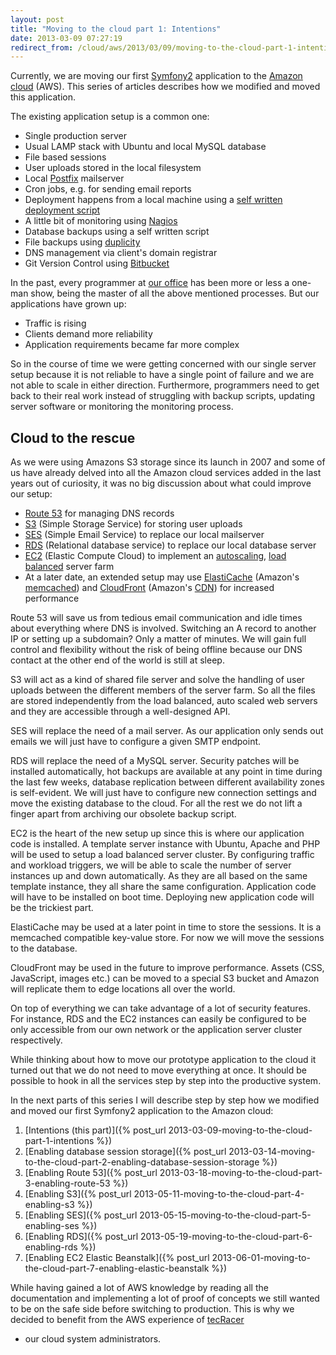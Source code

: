 ```yaml
---
layout: post
title: "Moving to the cloud part 1: Intentions"
date: 2013-03-09 07:27:19
redirect_from: /cloud/aws/2013/03/09/moving-to-the-cloud-part-1-intentions/
---
```


Currently, we are moving our first [Symfony2](http://symfony.com/) application to
the [Amazon cloud](http://aws.amazon.com/) (AWS). This series of articles describes
how we modified and moved this application.

The existing application setup is a common one:

* Single production server
* Usual LAMP stack with Ubuntu and local MySQL database
* File based sessions
* User uploads stored in the local filesystem
* Local [Postfix](http://www.postfix.org/) mailserver
* Cron jobs, e.g. for sending email reports
* Deployment happens from a local machine using a [self written deployment script](https://github.com/bicpi/deployer)
* A little bit of monitoring using [Nagios](http://www.nagios.org)
* Database backups using a self written script
* File backups using [duplicity](http://duplicity.nongnu.org)
* DNS management via client's domain registrar
* Git Version Control using [Bitbucket](https://bitbucket.org)

In the past, every programmer at [our office](http://www.onemedia.de) has been more
or less a one-man show, being the master of all the above mentioned processes. But
our applications have grown up:

* Traffic is rising
* Clients demand more reliability
* Application requirements became far more complex

So in the course of time we were getting concerned with our single server setup because
it is not reliable to have a single point of failure and we are not able to scale in
either direction. Furthermore, programmers need to get back to their real work instead
of struggling with backup scripts, updating server software or monitoring the monitoring
process.

## Cloud to the rescue

As we were using Amazons S3 storage since its launch in 2007 and some of us have already
delved into all the Amazon cloud services added in the last years out of curiosity, it was
no big discussion about what could improve our setup:

* [Route 53](http://aws.amazon.com/route53/) for managing DNS records
* [S3](http://aws.amazon.com/s3/) (Simple Storage Service) for storing user uploads
* [SES](http://aws.amazon.com/ses/) (Simple Email Service) to replace our local mailserver
* [RDS](http://aws.amazon.com/rds/) (Relational database service) to replace our local database server
* [EC2](http://aws.amazon.com/ec2/) (Elastic Compute Cloud) to implement an [autoscaling](http://aws.amazon.com/autoscaling/),
 [load balanced](http://aws.amazon.com/elasticloadbalancing/) server farm
* At a later date, an extended setup may use [ElastiCache](http://aws.amazon.com/elasticache/)
 (Amazon's [memcached](http://en.wikipedia.org/wiki/Memcached)) and [CloudFront](http://aws.amazon.com/cloudfront/)
 (Amazon's [CDN](http://en.wikipedia.org/wiki/Content_delivery_network)) for increased performance

Route 53 will save us from tedious email communication and idle times about everything
where DNS is involved. Switching an A record to another IP or setting up a subdomain? Only
a matter of minutes. We will gain full control and flexibility without the risk of being
offline because our DNS contact at the other end of the world is still at sleep.

S3 will act as a kind of shared file server and solve the handling of user uploads between
the different members of the server farm. So all the files are stored independently from
the load balanced, auto scaled web servers and they are accessible through a well-designed API.

SES will replace the need of a mail server. As our application only sends out emails we will
just have to configure a given SMTP endpoint.

RDS will replace the need of a MySQL server. Security patches will be installed automatically,
hot backups are available at any point in time during the last few weeks, database
replication between different availability zones is self-evident. We will just have
to configure new connection settings and move the existing database to the cloud. For all the
rest we do not lift a finger apart from archiving our obsolete backup script.

EC2 is the heart of the new setup up since this is where our application code is installed.
A template server instance with Ubuntu, Apache and PHP will be used to setup a load balanced
server cluster. By configuring traffic and workload triggers, we will be able to scale the
number of server instances up and down automatically. As they are all based on the same
template instance, they all share the same configuration. Application code will have to be
installed on boot time. Deploying new application code will be the trickiest part.

ElastiCache may be used at a later point in time to store the sessions. It is a memcached
compatible key-value store. For now we will move the sessions to the database.

CloudFront may be used in the future to improve performance. Assets (CSS, JavaScript, images
etc.) can be moved to a special S3 bucket and Amazon will replicate them to edge locations all
over the world.

On top of everything we can take advantage of a lot of security features. For instance, RDS
and the EC2 instances can easily be configured to be only accessible from our own network or
the application server cluster respectively.

While thinking about how to move our prototype application to the cloud it turned out that we
do not need to move everything at once. It should be possible to hook in all the services step
by step into the productive system.

In the next parts of this series I will describe step by step how we modified and moved our
first Symfony2 application to the Amazon cloud:

1. [Intentions (this part)]({% post_url 2013-03-09-moving-to-the-cloud-part-1-intentions %})
2. [Enabling database session storage]({% post_url 2013-03-14-moving-to-the-cloud-part-2-enabling-database-session-storage %})
3. [Enabling Route 53]({% post_url 2013-03-18-moving-to-the-cloud-part-3-enabling-route-53 %})
4. [Enabling S3]({% post_url 2013-05-11-moving-to-the-cloud-part-4-enabling-s3 %})
5. [Enabling SES]({% post_url 2013-05-15-moving-to-the-cloud-part-5-enabling-ses %})
6. [Enabling RDS]({% post_url 2013-05-19-moving-to-the-cloud-part-6-enabling-rds %})
7. [Enabling EC2 Elastic Beanstalk]({% post_url 2013-06-01-moving-to-the-cloud-part-7-enabling-elastic-beanstalk %})

While having gained a lot of AWS knowledge by reading all the documentation and implementing
a lot of proof of concepts we still wanted to be on the safe side before switching to production.
This is why we decided to benefit from the AWS experience of [tecRacer](http://www.tecracer.de/)
- our cloud system administrators.
